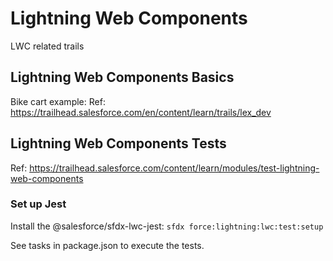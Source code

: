# Lightning Web Components

LWC related trails

## Lightning Web Components Basics

Bike cart example:
Ref: https://trailhead.salesforce.com/en/content/learn/trails/lex_dev

## Lightning Web Components Tests

Ref: https://trailhead.salesforce.com/content/learn/modules/test-lightning-web-components

### Set up Jest

Install the @salesforce/sfdx-lwc-jest: `sfdx force:lightning:lwc:test:setup`

See tasks in package.json to execute the tests.






